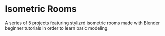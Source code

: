 # Isometric Rooms

A series of 5 projects featuring stylized isometric rooms made with Blender beginner tutorials in order to learn basic modeling.
